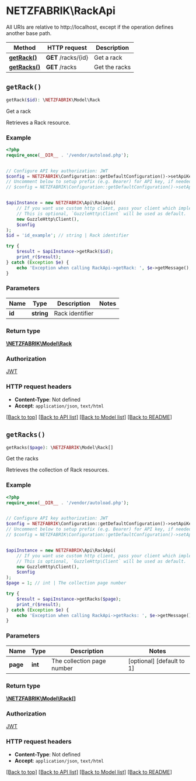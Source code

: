 # NETZFABRIK\RackApi

All URIs are relative to http://localhost, except if the operation defines another base path.

| Method | HTTP request | Description |
| ------------- | ------------- | ------------- |
| [**getRack()**](RackApi.md#getRack) | **GET** /racks/{id} | Get a rack |
| [**getRacks()**](RackApi.md#getRacks) | **GET** /racks | Get the racks |


## `getRack()`

```php
getRack($id): \NETZFABRIK\Model\Rack
```

Get a rack

Retrieves a Rack resource.

### Example

```php
<?php
require_once(__DIR__ . '/vendor/autoload.php');


// Configure API key authorization: JWT
$config = NETZFABRIK\Configuration::getDefaultConfiguration()->setApiKey('Authorization', 'YOUR_API_KEY');
// Uncomment below to setup prefix (e.g. Bearer) for API key, if needed
// $config = NETZFABRIK\Configuration::getDefaultConfiguration()->setApiKeyPrefix('Authorization', 'Bearer');


$apiInstance = new NETZFABRIK\Api\RackApi(
    // If you want use custom http client, pass your client which implements `GuzzleHttp\ClientInterface`.
    // This is optional, `GuzzleHttp\Client` will be used as default.
    new GuzzleHttp\Client(),
    $config
);
$id = 'id_example'; // string | Rack identifier

try {
    $result = $apiInstance->getRack($id);
    print_r($result);
} catch (Exception $e) {
    echo 'Exception when calling RackApi->getRack: ', $e->getMessage(), PHP_EOL;
}
```

### Parameters

| Name | Type | Description  | Notes |
| ------------- | ------------- | ------------- | ------------- |
| **id** | **string**| Rack identifier | |

### Return type

[**\NETZFABRIK\Model\Rack**](../Model/Rack.md)

### Authorization

[JWT](../../README.md#JWT)

### HTTP request headers

- **Content-Type**: Not defined
- **Accept**: `application/json`, `text/html`

[[Back to top]](#) [[Back to API list]](../../README.md#endpoints)
[[Back to Model list]](../../README.md#models)
[[Back to README]](../../README.md)

## `getRacks()`

```php
getRacks($page): \NETZFABRIK\Model\Rack[]
```

Get the racks

Retrieves the collection of Rack resources.

### Example

```php
<?php
require_once(__DIR__ . '/vendor/autoload.php');


// Configure API key authorization: JWT
$config = NETZFABRIK\Configuration::getDefaultConfiguration()->setApiKey('Authorization', 'YOUR_API_KEY');
// Uncomment below to setup prefix (e.g. Bearer) for API key, if needed
// $config = NETZFABRIK\Configuration::getDefaultConfiguration()->setApiKeyPrefix('Authorization', 'Bearer');


$apiInstance = new NETZFABRIK\Api\RackApi(
    // If you want use custom http client, pass your client which implements `GuzzleHttp\ClientInterface`.
    // This is optional, `GuzzleHttp\Client` will be used as default.
    new GuzzleHttp\Client(),
    $config
);
$page = 1; // int | The collection page number

try {
    $result = $apiInstance->getRacks($page);
    print_r($result);
} catch (Exception $e) {
    echo 'Exception when calling RackApi->getRacks: ', $e->getMessage(), PHP_EOL;
}
```

### Parameters

| Name | Type | Description  | Notes |
| ------------- | ------------- | ------------- | ------------- |
| **page** | **int**| The collection page number | [optional] [default to 1] |

### Return type

[**\NETZFABRIK\Model\Rack[]**](../Model/Rack.md)

### Authorization

[JWT](../../README.md#JWT)

### HTTP request headers

- **Content-Type**: Not defined
- **Accept**: `application/json`, `text/html`

[[Back to top]](#) [[Back to API list]](../../README.md#endpoints)
[[Back to Model list]](../../README.md#models)
[[Back to README]](../../README.md)
